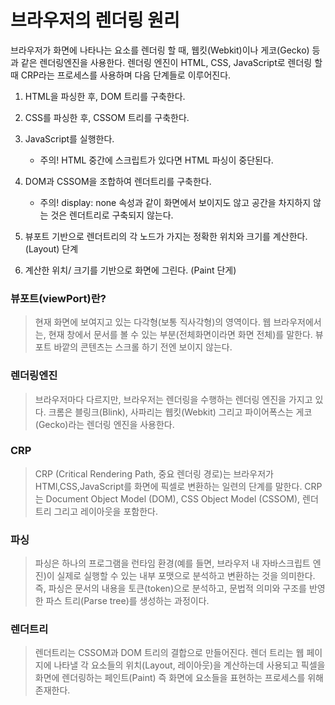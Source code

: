 # 브라우저의 렌더링 원리

브라우저가 화면에 나타나는 요소를 렌더링 할 때, 웹킷(Webkit)이나 게코(Gecko) 등과 같은 렌더링엔진을 사용한다. 렌더링 엔진이 HTML, CSS, JavaScript로 렌더링 할 때 CRP라는 프로세스를 사용하며 다음 단계들로 이루어진다.

1. HTML을 파싱한 후, DOM 트리를 구축한다.
2. CSS를 파싱한 후, CSSOM 트리를 구축한다.
3. JavaScript를 실행한다.
    * 주의! HTML 중간에 스크립트가 있다면 HTML 파싱이 중단된다.
4. DOM과 CSSOM을 조합하여 렌더트리를 구축한다.
    * 주의! display: none 속성과 같이 화면에서 보이지도 않고 공간을 차지하지 않는 것은 렌더트리로 구축되지 않는다.

5. 뷰포트 기반으로 렌더트리의 각 노드가 가지는 정확한 위치와 크기를 계산한다. (Layout) 단계
6. 계산한 위치/ 크기를 기반으로 화면에 그린다. (Paint 단게)
 
### 뷰포트(viewPort)란?
> 현재 화면에 보여지고 있는 다각형(보통 직사각형)의 영역이다. 웹 브라우저에서는, 현재 창에서 문서를 볼 수 있는 부분(전체화면이라면 화면 전체)를 말한다. 뷰포트 바깥의 콘텐츠는 스크롤 하기 전엔 보이지 않는다.

### 렌더링엔진

> 브라우저마다 다르지만, 브라우저는 렌더링을 수행하는 렌더링 엔진을 가지고 있다. 크롬은 블링크(Blink), 사파리는 웹킷(Webkit) 그리고 파이어폭스는 게코(Gecko)라는 렌더링 엔진을 사용한다.

### CRP
> CRP (Critical Rendering Path, 중요 렌더링 경로)는 브라우저가 HTMl,CSS,JavaScript를 화면에 픽셀로 변환하는 일련의 단계를 말한다. CRP는 Document Object Model (DOM), CSS Object Model (CSSOM), 렌더 트리 그리고 레이아웃을 포함한다.

### 파싱
> 파싱은 하나의 프로그램을 런타임 환경(예를 들면, 브라우저 내 자바스크립트 엔진)이 실제로 실행할 수 있는 내부 포맷으로 분석하고 변환하는 것을 의미한다. 즉, 파싱은 문서의 내용을 토큰(token)으로 분석하고, 문법적 의미와 구조를 반영한 파스 트리(Parse tree)를 생성하는 과정이다.

### 렌더트리
> 렌더트리는 CSSOM과 DOM 트리의 결합으로 만들어진다. 렌더 트리는 웹 페이지에 나타낼 각 요소들의 위치(Layout, 레이아웃)을 계산하는데 사용되고 픽셀을 화면에 렌더링하는 페인트(Paint) 즉 화면에 요소들을 표현하는 프로세스를 위해 존재한다.

